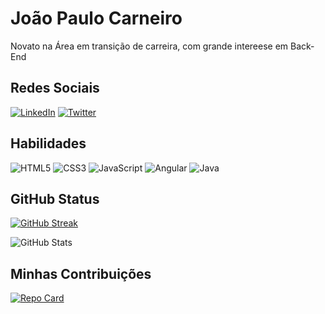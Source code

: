 # João Paulo Carneiro
Novato na Área em  transição de carreira, com grande intereese em Back-End

## Redes Sociais

[![LinkedIn](https://img.shields.io/badge/LinkedIn-000?style=for-the-badge&logo=linkedin&logoColor=0E76A8)](www.linkedin.com/in/joaopaulocarneiro97)
[![Twitter](https://img.shields.io/badge/Twitter-000?style=for-the-badge&logo=twitter)](https://twitter.com/Guardanapo0)

## Habilidades
![HTML5](https://img.shields.io/badge/HTML5-000?style=for-the-badge&logo=html5)
![CSS3](https://img.shields.io/badge/CSS3-000?style=for-the-badge&logo=css3&logoColor=264CE4)
![JavaScript](https://img.shields.io/badge/JavaScript-000?style=for-the-badge&logo=javascript)
![Angular](https://img.shields.io/badge/Angular-000?style=for-the-badge&logo=angular&logoColor=C3002F)
![Java](https://img.shields.io/badge/Java-000?style=for-the-badge&logo=java)
## GitHub Status

[![GitHub Streak](https://streak-stats.demolab.com?user=JoaoPauloCarneiro&theme=dark)](https://git.io/streak-stats)


![GitHub Stats](https://github-readme-stats.vercel.app/api?username=JoaoPauloCarneiro&theme=transparent&bg_color=000&border_color=30A3DC&show_icons=true&icon_color=30A3DC&title_color=E94D5F&text_color=FFF&hide_title=true)

## Minhas Contribuições

[![Repo Card](https://github-readme-stats.vercel.app/api/pin/?username=JoaoPauloCarneiro&repo=dio-lab-open-source&bg_color=000&border_color=30A3DC&show_icons=true&icon_color=30A3DC&title_color=E94D5F&text_color=FFF)](https://github.com/JoaoPauloCarneiro/dio-lab-open-source)

